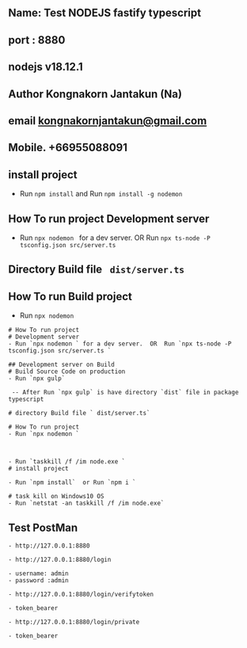 ##   Name: Test NODEJS fastify typescript

##  port : 8880
## nodejs v18.12.1

##  Author Kongnakorn Jantakun (Na)
##  email kongnakornjantakun@gmail.com

##  Mobile. +66955088091
## install project
- Run `npm install`  and  Run `npm install -g nodemon`
##  How To run project Development server
- Run `npx nodemon ` for a dev server.  OR  Run `npx ts-node -P tsconfig.json src/server.ts `

##  Directory Build file ` dist/server.ts`

##  How To run  Build project
- Run `npx nodemon `


```
# How To run project
# Development server
- Run `npx nodemon ` for a dev server.  OR  Run `npx ts-node -P tsconfig.json src/server.ts `

## Development server on Build
# Build Source Code on production
- Run `npx gulp`

 -- After Run `npx gulp` is have directory `dist` file in package typescript

# directory Build file ` dist/server.ts`

# How To run project
- Run `npx nodemon `



- Run `taskkill /f /im node.exe `
# install project

- Run `npm install`  or Run `npm i ` 

# task kill on Windows10 OS
- Run `netstat -an taskkill /f /im node.exe`  
```
## Test PostMan

```
- http://127.0.0.1:8880

- http://127.0.0.1:8880/login   

- username: admin
- password :admin

- http://127.0.0.1:8880/login/verifytoken

- token_bearer

- http://127.0.0.1:8880/login/private

- token_bearer

```